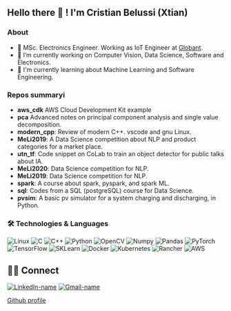 ## Hello there 👋 ! I'm Cristian Belussi (Xtian)
  
### About 
- :robot: MSc. Electronics Engineer. Working as IoT Engineer at [Globant](https://www.forbes.com/companies/globant).
- :telescope: I’m currently working on Computer Vision, Data Science, Software and Electronics.
- :blue_book: I'm currently learning about Machine Learning and Software Engineering.
  
### Repos summaryi
* **aws_cdk** AWS Cloud Development Kit example
* **pca** Advanced notes on principal component analysis and single value decomposition.
* **modern_cpp**: Review of modern C++. vscode and gnu Linux.
* **MeLi2019**: A Data Science competition about NLP and product categories for a market place.
* **utn_tf**: Code snippet on CoLab to train an object detector for public talks about IA.
* **MeLi2020**: Data Science competition for NLP.
* **MeLi2019**: Data Science competition for NLP.
* **spark**: A course about spark, pyspark, and spark ML.
* **sql**: Codes from a SQL (postgreSQL) course for Data Science.
* **pvsim**: A basic pv simulator for a system charging and discharging, in Python.
  
### 🛠  Technologies & Languages

![Linux](https://img.shields.io/badge/-Linux-000?&logo=Linux)
![C](https://img.shields.io/badge/C-00599C?&logo=c)
![C++](https://img.shields.io/badge/C%2B%2B-00599C?&logo=c%2B%2B)
![Python](https://img.shields.io/badge/Python-FFD43B?&logo=python)
![OpenCV](https://img.shields.io/badge/OpenCV-27338e?&logo=OpenCV)
![Numpy](https://img.shields.io/badge/Numpy-777BB4?&logo=numpy)
![Pandas](https://img.shields.io/badge/Pandas-2C2D72?&logo=pandas)
![PyTorch](https://img.shields.io/badge/PyTorch-EE4C2C?&logo=PyTorch)
![TensorFlow](https://img.shields.io/badge/TensorFlow-FF6F00?&logo=TensorFlow)
![SKLearn](https://img.shields.io/badge/scikit_learn-F7931E?&logo=scikit-learn)
![Docker](https://img.shields.io/badge/Docker-2CA5E0?&logo=docker)
![Kubernetes](https://img.shields.io/badge/kubernetes-326ce5.svg?&logo=kubernetes)
![Rancher](https://img.shields.io/badge/Rancher-0075A8?&logo=rancher)
![AWS](https://img.shields.io/badge/Amazon_AWS-FF9900?&logo=amazonaws)

## 🙋‍♂️ Connect

[![LinkedIn-name](https://img.shields.io/badge/LinkedIn-0077B5?&logo=linkedin&logoColor=white)][linkedin]
[![Gmail-name](https://img.shields.io/badge/Gmail-D14836?&logo=gmail&logoColor=white)][gmail]

[Github profile](https://xtianhb.github.io)

[linkedin]: https://www.linkedin.com/in/xtianhb
[gmail]: mailto:cristian{.}belussi{at}gmail{.}com
